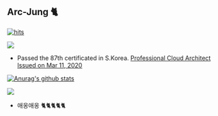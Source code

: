 ## Arc-Jung 🐈‍

[![hits](https://hits.seeyoufarm.com/api/count/incr/badge.svg?url=https%3A%2F%2Fgithub.com%2FArc-Jung&count_bg=%2379C83D&title_bg=%23555555&icon=&icon_color=%23E7E7E7&title=hits&edge_flat=false)](https://hits.seeyoufarm.com)

<img src="https://raw.githubusercontent.com/dsg890789/JwsPortfolio/master/Google%20Cloud%20Platform%20Certified%20Professional%20Cloud%20Architect.png">

- Passed the 87th certificated in S.Korea. [  Professional Cloud Architect Issued on Mar 11, 2020 ](https://googlecloudcertified.credential.net/profile/e10a74c697ff6411361819a6154a674536feb426)

[![Anurag's github stats](https://github-readme-stats.vercel.app/api?username=Arc-Jung)](https://github.com/anuraghazra/github-readme-stats)

<a href="https://opgc.me/#/users/Arc-jung" target="_blank"><img src="https://api.opgc.me/githubs/users/Arc-jung/tag/?theme=basic" /></a>

- 애옹애옹
🐈‍🐈‍🐈‍🐈‍🐈
